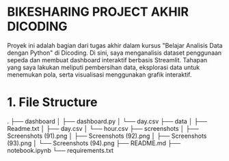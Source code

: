 # BIKESHARING PROJECT AKHIR DICODING

Proyek ini adalah bagian dari tugas akhir dalam kursus "Belajar Analisis Data dengan Python" di Dicoding. Di sini, saya menganalisis dataset penggunaan sepeda dan membuat dashboard interaktif berbasis Streamlit. Tahapan yang saya lakukan meliputi pembersihan data, eksplorasi data untuk menemukan pola, serta visualisasi menggunakan grafik interaktif.

# 1. File Structure
.
├── dashboard
│   ├── dashboard.py
│   └── day.csv
├── data
│   ├── Readme.txt
│   ├── day.csv
│   └── hour.csv
├── screenshots
│   ├── Screenshots (91).png
│   ├── Screenshots (92).png
│   ├── Screenshots (93).png
│   └── Screenshots (94).png
├── README.md
├── notebook.ipynb
└── requirements.txt

